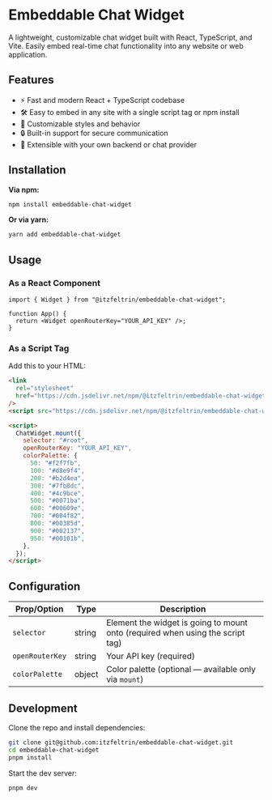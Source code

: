 # Embeddable Chat Widget

A lightweight, customizable chat widget built with React, TypeScript, and Vite. Easily embed real-time chat functionality into any website or web application.

## Features

- ⚡️ Fast and modern React + TypeScript codebase
- 🛠️ Easy to embed in any site with a single script tag or npm install
- 🎨 Customizable styles and behavior
- 🔒 Built-in support for secure communication
- 🔌 Extensible with your own backend or chat provider

## Installation

**Via npm:**

```sh
npm install embeddable-chat-widget
```

**Or via yarn:**

```sh
yarn add embeddable-chat-widget
```

## Usage

### As a React Component

```tsx
import { Widget } from "@itzfeltrin/embeddable-chat-widget";

function App() {
  return <Widget openRouterKey="YOUR_API_KEY" />;
}
```

### As a Script Tag

Add this to your HTML:

```html
<link
  rel="stylesheet"
  href="https://cdn.jsdelivr.net/npm/@itzfeltrin/embeddable-chat-widget@0.0.17/dist/embeddable-chat-widget.css"
/>
<script src="https://cdn.jsdelivr.net/npm/@itzfeltrin/embeddable-chat-widget@0.0.17/dist/embeddable-chat-widget.iife.js"></script>

<script>
  ChatWidget.mount({
    selector: "#root",
    openRouterKey: "YOUR_API_KEY",
    colorPalette: {
      50: "#f2f7fb",
      100: "#d8e9f4",
      200: "#b2d4ea",
      300: "#7fb8dc",
      400: "#4c9bce",
      500: "#0071ba",
      600: "#00609e",
      700: "#004f82",
      800: "#00385d",
      900: "#002137",
      950: "#00101b",
    },
  });
</script>
```

## Configuration

| Prop/Option     | Type   | Description                                                                    |
| --------------- | ------ | ------------------------------------------------------------------------------ |
| `selector`      | string | Element the widget is going to mount onto (required when using the script tag) |
| `openRouterKey` | string | Your API key (required)                                                        |
| `colorPalette`  | object | Color palette (optional — available only via `mount`)                          |

## Development

Clone the repo and install dependencies:

```sh
git clone git@github.com:itzfeltrin/embeddable-chat-widget.git
cd embeddable-chat-widget
pnpm install
```

Start the dev server:

```sh
pnpm dev
```
